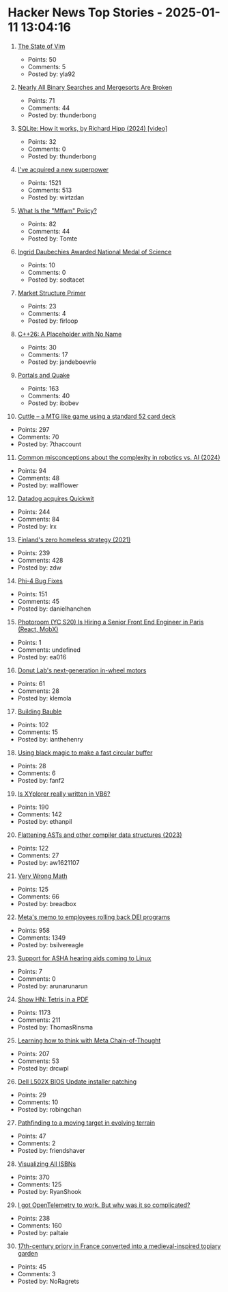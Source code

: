 # Hacker News Top Stories - 2025-01-11 13:04:16

1. [The State of Vim](https://lwn.net/SubscriberLink/1002342/a8d8a17f30968b93/)
   - Points: 50
   - Comments: 5
   - Posted by: yla92

2. [Nearly All Binary Searches and Mergesorts Are Broken](https://research.google/blog/extra-extra-read-all-about-it-nearly-all-binary-searches-and-mergesorts-are-broken/)
   - Points: 71
   - Comments: 44
   - Posted by: thunderbong

3. [SQLite: How it works, by Richard Hipp (2024) [video]](https://www.youtube.com/watch?v=ZSKLA81tBis)
   - Points: 32
   - Comments: 0
   - Posted by: thunderbong

4. [I've acquired a new superpower](https://danielwirtz.com/blog/spot-the-difference-superpower)
   - Points: 1521
   - Comments: 513
   - Posted by: wirtzdan

5. [What Is the "Mffam" Policy?](https://www.nearlyfreespeech.net/about/faq#BecauseFuckNazisThatsWhy)
   - Points: 82
   - Comments: 44
   - Posted by: Tomte

6. [Ingrid Daubechies Awarded National Medal of Science](https://today.duke.edu/2025/01/ingrid-daubechies-awarded-national-medal-science)
   - Points: 10
   - Comments: 0
   - Posted by: sedtacet

7. [Market Structure Primer](https://primer.prooftrading.com)
   - Points: 23
   - Comments: 4
   - Posted by: firloop

8. [C++26: A Placeholder with No Name](https://www.sandordargo.com/blog/2025/01/08/cpp26-unnamed-placeholders)
   - Points: 30
   - Comments: 17
   - Posted by: jandeboevrie

9. [Portals and Quake](https://30fps.net/pages/pvs-portals-and-quake/)
   - Points: 163
   - Comments: 40
   - Posted by: ibobev

10. [Cuttle – a MTG like game using a standard 52 card deck](https://www.pagat.com/combat/cuttle.html)
   - Points: 297
   - Comments: 70
   - Posted by: 7thaccount

11. [Common misconceptions about the complexity in robotics vs. AI (2024)](https://harimus.github.io//2024/05/31/motortask.html)
   - Points: 94
   - Comments: 48
   - Posted by: wallflower

12. [Datadog acquires Quickwit](https://quickwit.io/blog/quickwit-joins-datadog)
   - Points: 244
   - Comments: 84
   - Posted by: lrx

13. [Finland's zero homeless strategy (2021)](https://oecdecoscope.blog/2021/12/13/finlands-zero-homeless-strategy-lessons-from-a-success-story/)
   - Points: 239
   - Comments: 428
   - Posted by: zdw

14. [Phi-4 Bug Fixes](https://unsloth.ai/blog/phi4)
   - Points: 151
   - Comments: 45
   - Posted by: danielhanchen

15. [Photoroom (YC S20) Is Hiring a Senior Front End Engineer in Paris (React, MobX)](https://jobs.ashbyhq.com/photoroom/81de4c1e-f4ee-4c14-a196-6e869fa6b320)
   - Points: 1
   - Comments: undefined
   - Posted by: ea016

16. [Donut Lab's next-generation in-wheel motors](https://www.donutlab.com/motor/)
   - Points: 61
   - Comments: 28
   - Posted by: klemola

17. [Building Bauble](https://ianthehenry.com/posts/bauble/building-bauble/)
   - Points: 102
   - Comments: 15
   - Posted by: ianthehenry

18. [Using black magic to make a fast circular buffer](https://lo.calho.st/posts/black-magic-buffer/)
   - Points: 28
   - Comments: 6
   - Posted by: fanf2

19. [Is XYplorer really written in VB6?](https://www.xyplorer.com/faq-topic.php?id=VB6)
   - Points: 190
   - Comments: 142
   - Posted by: ethanpil

20. [Flattening ASTs and other compiler data structures (2023)](https://www.cs.cornell.edu/~asampson/blog/flattening.html)
   - Points: 122
   - Comments: 27
   - Posted by: aw1621107

21. [Very Wrong Math](https://www.charlespetzold.com/blog/2025/01/Very-Wrong-Math.html)
   - Points: 125
   - Comments: 66
   - Posted by: breadbox

22. [Meta's memo to employees rolling back DEI programs](https://www.axios.com/2025/01/10/meta-dei-memo-employees-programs)
   - Points: 958
   - Comments: 1349
   - Posted by: bsilvereagle

23. [Support for ASHA hearing aids coming to Linux](https://asymptotic.io/blog/a-brimful-of-asha/)
   - Points: 7
   - Comments: 0
   - Posted by: arunarunarun

24. [Show HN: Tetris in a PDF](https://th0mas.nl/downloads/pdftris.pdf)
   - Points: 1173
   - Comments: 211
   - Posted by: ThomasRinsma

25. [Learning how to think with Meta Chain-of-Thought](https://arxiv.org/abs/2501.04682)
   - Points: 207
   - Comments: 53
   - Posted by: drcwpl

26. [Dell L502X BIOS Update installer patching](https://www.r9c.net/posts/dell-xps-15-l502x-bios-update-patching)
   - Points: 29
   - Comments: 10
   - Posted by: robingchan

27. [Pathfinding to a moving target in evolving terrain](https://www.holm.dog/2025/01/finding-many-paths-to-moving-target-in.html)
   - Points: 47
   - Comments: 2
   - Posted by: friendshaver

28. [Visualizing All ISBNs](https://annas-archive.org/blog/all-isbns.html)
   - Points: 370
   - Comments: 125
   - Posted by: RyanShook

29. [I got OpenTelemetry to work. But why was it so complicated?](https://iconsolutions.com/blog/i-got-opentelemetry-to-work-but-why-was-it-so-complicated/)
   - Points: 238
   - Comments: 160
   - Posted by: paltaie

30. [17th-century priory in France converted into a medieval-inspired topiary garden](https://www.houseandgarden.co.uk/gallery/prieure-de-vauboin-garden)
   - Points: 45
   - Comments: 3
   - Posted by: NoRagrets

